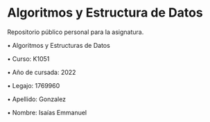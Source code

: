 # Algoritmos y Estructura de Datos
Repositorio público personal para la asignatura.

• Algoritmos y Estructuras de Datos

• Curso: K1051

• Año de cursada: 2022

• Legajo: 1769960

• Apellido: Gonzalez

• Nombre: Isaías Emmanuel
